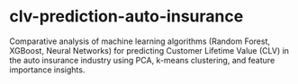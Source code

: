 # clv-prediction-auto-insurance
Comparative analysis of machine learning algorithms (Random Forest, XGBoost, Neural Networks) for predicting Customer Lifetime Value (CLV) in the auto insurance industry using PCA, k-means clustering, and feature importance insights.
